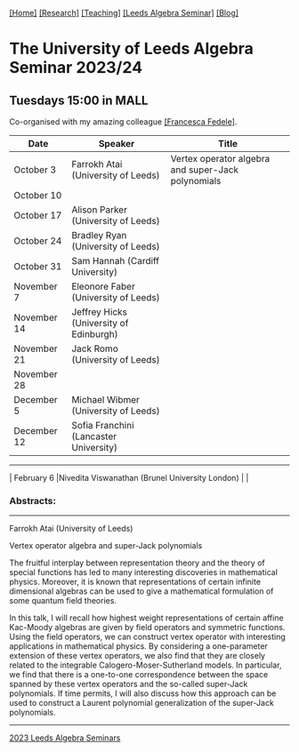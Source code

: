 [[Home]](https://emine-yildirim.github.io/) 
[[Research]](https://emine-yildirim.github.io/Research.html) 
[[Teaching]](https://emine-yildirim.github.io/teaching.html)
[[Leeds Algebra Seminar]](https://emine-yildirim.github.io/Leeds_Seminars_2023-24.html)
[[Blog]](http://yildirimemine.tumblr.com/)

# The University of Leeds Algebra Seminar 2023/24  
## Tuesdays 15:00 in MALL

Co-organised with my amazing colleague [[Francesca Fedele]](https://sites.google.com/view/francescafedele/home).

| Date         | Speaker                                           | Title    |
| -------------| --------------------------------------------------| -------------------------------------------------- |
| October 3    | Farrokh Atai (University of Leeds)                | Vertex operator algebra and super-Jack polynomials |
| October 10   |                                                   |          |
| October 17   | Alison Parker (University of Leeds)               |          |
| October 24   | Bradley Ryan (University of Leeds)                |          |
| October 31   | Sam Hannah (Cardiff University)                   |          |
| November 7   | Eleonore Faber (University of Leeds)              |          |
| November 14  | Jeffrey Hicks (University of Edinburgh)           |          |
| November 21  | Jack Romo (University of Leeds)                   |          |
| November 28  |                                                   |          |
| December 5   | Michael Wibmer (University of Leeds)              |          |
| December 12  | Sofia Franchini (Lancaster University)            |          |

---

| February 6   |Nivedita Viswanathan (Brunel University London)    |          |



### Abstracts:

---

Farrokh Atai (University of Leeds)

Vertex operator algebra and super-Jack polynomials

 The fruitful interplay between representation theory and the theory of special functions has led to many interesting discoveries in mathematical physics. Moreover, it is known that representations of certain infinite dimensional algebras can be used to give a mathematical formulation of some quantum field theories.

In this talk, I will recall how highest weight representations of certain affine Kac-Moody algebras are given by field operators and symmetric functions. Using the field operators, we can construct vertex operator with interesting applications in mathematical physics. By considering a one-parameter extension of these vertex operators, we also find that they are closely related to the integrable Calogero-Moser-Sutherland models. In particular, we find that there is a one-to-one correspondence between the space spanned by these vertex operators and the so-called super-Jack polynomials. If time permits, I will also discuss how this approach can be used to construct a Laurent polynomial generalization of the super-Jack polynomials.
 
 ---

[2023 Leeds Algebra Seminars](https://emine-yildirim.github.io/seminar.html)
